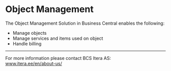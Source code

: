 # Object Management
The Object Management Solution in Business Central enables the following: 
- Manage objects
- Manage services and items used on object
- Handle billing

  
  
---

For more information please contact BCS Itera AS:  
<a href="https://www.itera.ee/en/about-us/" target="_blank">www.itera.ee/en/about-us/</a>
